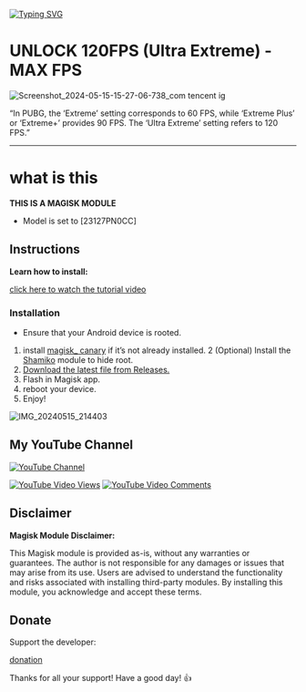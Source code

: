 [![Typing SVG](https://readme-typing-svg.herokuapp.com?font=Orbitron&size=40&duration=4050&pause=500&color=F70000&center=true&vCenter=true&random=false&width=1000&height=70&lines=FPS+UNLOCKER;UNLOCK+MAX+FPS+IN+ANY+GAME)](https://git.io/typing-svg)

# UNLOCK 120FPS (Ultra Extreme) - MAX FPS

![Screenshot_2024-05-15-15-27-06-738_com tencent ig](https://github.com/catsmoker/PUBG-120FPS/assets/119059457/54e10de2-edec-4ed9-a561-f6a485a63d2f)


“In PUBG, the ‘Extreme’ setting corresponds to 60 FPS, while ‘Extreme Plus’ or ‘Extreme+’ provides 90 FPS. The ‘Ultra Extreme’ setting refers to 120 FPS.”

---
# what is this
**THIS IS A MAGISK MODULE**

* Model is set to [23127PN0CC]

## Instructions

**Learn how to install:**

[click here to watch the tutorial video](https://www.youtube.com/watch?v=pXZIm_qD2Fg)

### Installation

- Ensure that your Android device is rooted.
1. install [magisk_ canary](https://github.com/topjohnwu/Magisk/releases/tag/canary-27008) if it’s not already installed.
2 (Optional) Install the [Shamiko](https://github.com/LSPosed/LSPosed.github.io/releases) module to hide root.
3. [Download the latest file from Releases.](https://github.com/catsmoker/PUBG-120FPS/releases)
4. Flash in Magisk app.
5. reboot your device.
6. Enjoy!

![IMG_20240515_214403](https://github.com/catsmoker/PUBG-120FPS/assets/119059457/47315134-d896-40cf-9327-da1554f9fcaf)


## My YouTube Channel

[![YouTube Channel](https://raw.githubusercontent.com/maurodesouza/profile-readme-generator/master/src/assets/icons/social/youtube/default.svg)](https://www.youtube.com/@CATSM0KER?sub_confirmation=1)

[![YouTube Video Views](https://img.shields.io/youtube/views/pXZIm_qD2Fg?style=for-the-badge&color=blue&labelColor=0b689d)](https://www.youtube.com/watch?v=pXZIm_qD2Fg)
[![YouTube Video Comments](https://img.shields.io/youtube/comments/pXZIm_qD2Fg?style=for-the-badge&color=blue&labelColor=0b689d)](https://www.youtube.com/watch?v=pXZIm_qD2Fg)

## Disclaimer

**Magisk Module Disclaimer:**

This Magisk module is provided as-is, without any warranties or guarantees. The author is not responsible for any damages or issues that may arise from its use. Users are advised to understand the functionality and risks associated with installing third-party modules. By installing this module, you acknowledge and accept these terms.

## Donate

Support the developer:

[donation](https://catsmoker.github.io/donation.html)

Thanks for all your support! Have a good day! 👍
